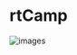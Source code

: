 # rtCamp
![images](https://github.com/user-attachments/assets/da207e9a-8c34-448e-a608-c33241c900cc)

